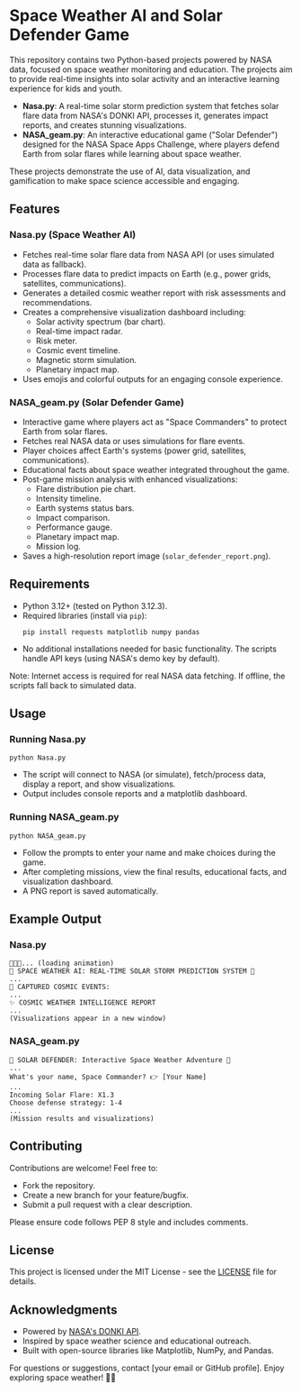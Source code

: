 # Space Weather AI and Solar Defender Game

This repository contains two Python-based projects powered by NASA data, focused on space weather monitoring and education. The projects aim to provide real-time insights into solar activity and an interactive learning experience for kids and youth.

- **Nasa.py**: A real-time solar storm prediction system that fetches solar flare data from NASA's DONKI API, processes it, generates impact reports, and creates stunning visualizations.
- **NASA_geam.py**: An interactive educational game ("Solar Defender") designed for the NASA Space Apps Challenge, where players defend Earth from solar flares while learning about space weather.

These projects demonstrate the use of AI, data visualization, and gamification to make space science accessible and engaging.

## Features

### Nasa.py (Space Weather AI)
- Fetches real-time solar flare data from NASA API (or uses simulated data as fallback).
- Processes flare data to predict impacts on Earth (e.g., power grids, satellites, communications).
- Generates a detailed cosmic weather report with risk assessments and recommendations.
- Creates a comprehensive visualization dashboard including:
  - Solar activity spectrum (bar chart).
  - Real-time impact radar.
  - Risk meter.
  - Cosmic event timeline.
  - Magnetic storm simulation.
  - Planetary impact map.
- Uses emojis and colorful outputs for an engaging console experience.

### NASA_geam.py (Solar Defender Game)
- Interactive game where players act as "Space Commanders" to protect Earth from solar flares.
- Fetches real NASA data or uses simulations for flare events.
- Player choices affect Earth's systems (power grid, satellites, communications).
- Educational facts about space weather integrated throughout the game.
- Post-game mission analysis with enhanced visualizations:
  - Flare distribution pie chart.
  - Intensity timeline.
  - Earth systems status bars.
  - Impact comparison.
  - Performance gauge.
  - Planetary impact map.
  - Mission log.
- Saves a high-resolution report image (`solar_defender_report.png`).

## Requirements

- Python 3.12+ (tested on Python 3.12.3).
- Required libraries (install via `pip`):
  ```
  pip install requests matplotlib numpy pandas
  ```
- No additional installations needed for basic functionality. The scripts handle API keys (using NASA's demo key by default).

Note: Internet access is required for real NASA data fetching. If offline, the scripts fall back to simulated data.

## Usage

### Running Nasa.py
```
python Nasa.py
```
- The script will connect to NASA (or simulate), fetch/process data, display a report, and show visualizations.
- Output includes console reports and a matplotlib dashboard.

### Running NASA_geam.py
```
python NASA_geam.py
```
- Follow the prompts to enter your name and make choices during the game.
- After completing missions, view the final results, educational facts, and visualization dashboard.
- A PNG report is saved automatically.

## Example Output

### Nasa.py
```
🌌🌌🌌... (loading animation)
🚀 SPACE WEATHER AI: REAL-TIME SOLAR STORM PREDICTION SYSTEM 🚀
...
📡 CAPTURED COSMIC EVENTS:
...
✨ COSMIC WEATHER INTELLIGENCE REPORT
...
(Visualizations appear in a new window)
```

### NASA_geam.py
```
🚀 SOLAR DEFENDER: Interactive Space Weather Adventure 🚀
...
What's your name, Space Commander? 👉 [Your Name]
...
Incoming Solar Flare: X1.3
Choose defense strategy: 1-4
...
(Mission results and visualizations)
```

## Contributing

Contributions are welcome! Feel free to:
- Fork the repository.
- Create a new branch for your feature/bugfix.
- Submit a pull request with a clear description.

Please ensure code follows PEP 8 style and includes comments.

## License

This project is licensed under the MIT License - see the [LICENSE](LICENSE) file for details.

## Acknowledgments

- Powered by [NASA's DONKI API](https://api.nasa.gov/).
- Inspired by space weather science and educational outreach.
- Built with open-source libraries like Matplotlib, NumPy, and Pandas.

For questions or suggestions, contact [your email or GitHub profile]. Enjoy exploring space weather! 🌌🚀

